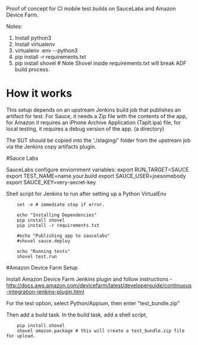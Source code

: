 Proof of concept for CI mobile test builds on SauceLabs and Amazon Device Farm.

Notes:

1. Install python3
2. Install virtualenv
3. virtualenv .env --python3
4. pip install -r requirements.txt
5. pip install shovel  # Note Shovel inside requirements.txt will break ADF build process.


# How it works

This setup depends on an upstream Jenkins build job that publishes an artifact for test.
For Sauce, it needs a Zip file with the contents of the app, for Amazon it requires an
iPhone Archive Application (TapIt.ipa) file, for local testing, it requires a debug version
of the app. (a directory)

The SUT should be copied into the './staging/' folder from the upstream job via the Jenkins
copy artifacts plugin.


#Sauce Labs


SauceLabs configure enviornment variables:
export RUN_TARGET=SAUCE
export TEST_NAME=name.your.build
export SAUCE_USER=joesomebody
export SAUCE_KEY=very-secret-key

Shell script for Jenkins to run after setting up a Python VirtualEnv

        set -e # immediate stop if error.

        echo "Installing Dependencies"
        pip install shovel
        pip install -r requirements.txt

        #echo "Publishing app to saucelabs"
        #shovel sauce.deploy

        echo "Running tests"
        shovel test.run


#Amazon Device Farm Setup

Install Amazon Device Farm Jenkins plugin and follow instructions -
 http://docs.aws.amazon.com/devicefarm/latest/developerguide/continuous-integration-jenkins-plugin.html

For the test option, select Python/Appium, then enter "test_bundle.zip"

Then add a build task. In the build task, add a shell script,

        pip install shovel
        shovel amazon.package # this will create a test_bundle.zip file for upload.

